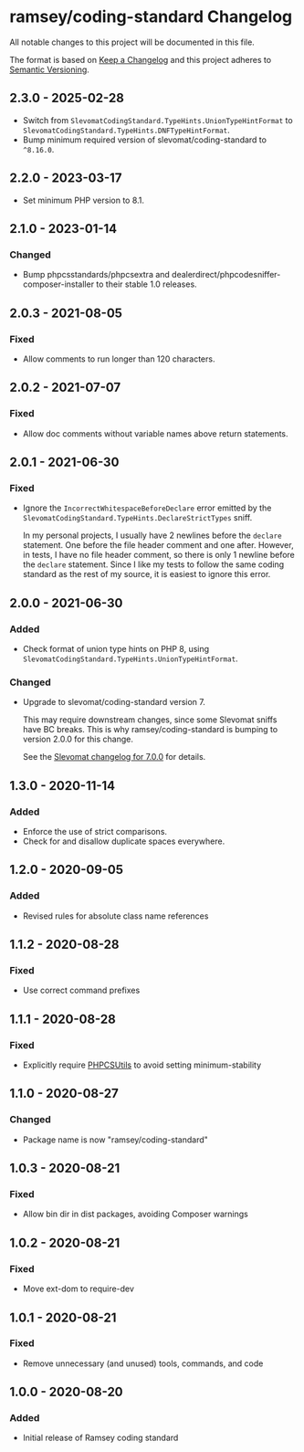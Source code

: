 # ramsey/coding-standard Changelog

All notable changes to this project will be documented in this file.

The format is based on [Keep a Changelog](http://keepachangelog.com/en/1.0.0/)
and this project adheres to [Semantic Versioning](http://semver.org/spec/v2.0.0.html).


## 2.3.0 - 2025-02-28

* Switch from `SlevomatCodingStandard.TypeHints.UnionTypeHintFormat` to
  `SlevomatCodingStandard.TypeHints.DNFTypeHintFormat`.
* Bump minimum required version of slevomat/coding-standard to `^8.16.0`.


## 2.2.0 - 2023-03-17

* Set minimum PHP version to 8.1.


## 2.1.0 - 2023-01-14

### Changed

* Bump phpcsstandards/phpcsextra and dealerdirect/phpcodesniffer-composer-installer
  to their stable 1.0 releases.


## 2.0.3 - 2021-08-05

### Fixed

* Allow comments to run longer than 120 characters.


## 2.0.2 - 2021-07-07

### Fixed

* Allow doc comments without variable names above return statements.


## 2.0.1 - 2021-06-30

### Fixed

* Ignore the `IncorrectWhitespaceBeforeDeclare` error emitted by the `SlevomatCodingStandard.TypeHints.DeclareStrictTypes` sniff.

  In my personal projects, I usually have 2 newlines before the `declare` statement. One before the file header comment and one after. However, in tests, I have no file header comment, so there is only 1 newline before the `declare` statement. Since I like my tests to follow the same coding standard as the rest of my source, it is easiest to ignore this error.


## 2.0.0 - 2021-06-30

### Added

* Check format of union type hints on PHP 8, using `SlevomatCodingStandard.TypeHints.UnionTypeHintFormat`.

### Changed

* Upgrade to slevomat/coding-standard version 7.

  This may require downstream changes, since some Slevomat sniffs have BC breaks. This is why ramsey/coding-standard is bumping to version 2.0.0 for this change.

  See the [Slevomat changelog for 7.0.0](https://github.com/slevomat/coding-standard/releases/tag/7.0.0) for details.


## 1.3.0 - 2020-11-14

### Added

* Enforce the use of strict comparisons.
* Check for and disallow duplicate spaces everywhere.


## 1.2.0 - 2020-09-05

### Added

* Revised rules for absolute class name references


## 1.1.2 - 2020-08-28

### Fixed

* Use correct command prefixes


## 1.1.1 - 2020-08-28

### Fixed

* Explicitly require [PHPCSUtils](https://github.com/PHPCSStandards/PHPCSUtils)
  to avoid setting minimum-stability


## 1.1.0 - 2020-08-27

### Changed

* Package name is now "ramsey/coding-standard"


## 1.0.3 - 2020-08-21

### Fixed

* Allow bin dir in dist packages, avoiding Composer warnings


## 1.0.2 - 2020-08-21

### Fixed

* Move ext-dom to require-dev


## 1.0.1 - 2020-08-21

### Fixed

* Remove unnecessary (and unused) tools, commands, and code


## 1.0.0 - 2020-08-20

### Added

* Initial release of Ramsey coding standard
